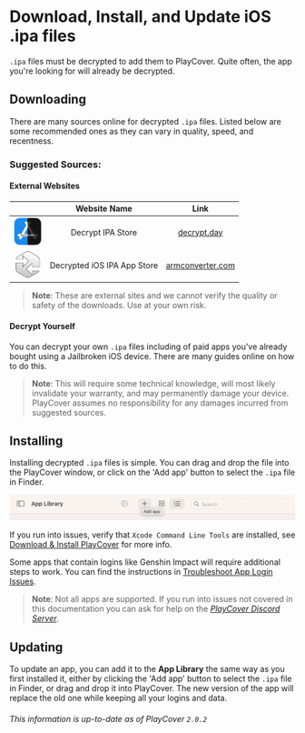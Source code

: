 # Download, Install, and Update iOS .ipa files

`.ipa` files must be decrypted to add them to PlayCover. Quite often, the app you're looking for will already be decrypted.

## Downloading

There are many sources online for decrypted `.ipa` files. Listed below are some recommended ones as they can vary in quality, speed, and recentness.

### Suggested Sources:

#### External Websites

|  | Website Name | Link |
| :-----------: | :-----------: | :-----------: |
| <img width="50" src="../images/decrypt_day_logo.png"> | Decrypt IPA Store | [decrypt.day](https://decrypt.day/) |
| <img width="50" src="../images/arm_converter_logo.png"> | Decrypted iOS IPA App Store | [armconverter.com](https://armconverter.com/decryptedappstore/us) |
    
>__Note__: These are external sites and we cannot verify the quality or safety of the downloads. Use at your own risk.

#### Decrypt Yourself

You can decrypt your own `.ipa` files including of paid apps you've already bought using a Jailbroken iOS device. There are many guides online on how to do this.

>__Note__: This will require some technical knowledge, will most likely invalidate your warranty, and may permanently damage your device. PlayCover assumes no responsibility for any damages incurred from suggested sources.

## Installing

Installing decrypted `.ipa` files is simple. You can drag and drop the file into the PlayCover window, or click on the 'Add app' button to select the `.ipa` file in Finder.

<img width="749" src="../images/add_app_button.png">

If you run into issues, verify that `Xcode Command Line Tools` are installed, see [Download & Install PlayCover](./download_playcover.md#installing) for more info.

Some apps that contain logins like Genshin Impact will require additional steps to work. You can find the instructions in [Troubleshoot App Login Issues](./troubleshoot_login.md).

>__Note__: Not all apps are supported. If you run into issues not covered in this documentation you can ask for help on the [_PlayCover Discord Server_](https://discord.gg/rMv5qxGTGC).

## Updating

To update an app, you can add it to the **App Library** the same way as you first installed it, either by clicking the 'Add app' button to select the `.ipa` file in Finder, or drag and drop it into PlayCover. The new version of the app will replace the old one while keeping all your logins and data. 

###### This information is up-to-date as of PlayCover `2.0.2`
